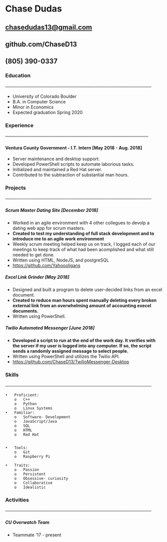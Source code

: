 # Chase Dudas
 
## chasedudas13@gmail.com
## github.com/ChaseD13 
## (805) 390-0337 

### Education
───────────────────────────────────────────────
*  University of Colorado Boulder  	
*  B.A. in Computer Science				
*  Minor in Economics
*  Expected graduation Spring 2020

### Experience
────────────────────────────────────────────── 
#### Ventura County Government - I.T. Intern [May 2018 - Aug. 2018]		
* Server maintenance and desktop support.  				
* Developed PowerShell scripts to automate laborious tasks.
* Initialized and maintained a Red Hat server.
* Contributed to the subtraction of substantial man hours.

### Projects
─────────────────────────────────────────────── 
##### Scrum Master Dating Site [December 2018]			
* Worked in an agile environment with 4 other collegues to devolp a dating web app for scrum masters.
* **Created to test my understanding of full stack development and to introduce me to an agile work environment**
* Weekly scrum meeting helped keep us on track, I logged each of our meetings to keep track of what had been acomplished and what still needed to get done.
* Written using HTML, NodeJS, and postgreSQL
* https://github.com/Yahoooligans

##### Excel Link Grinder [May 2018]			
* Designed and built a program to delete user-decided links from an excel document.
* **Created to reduce man hours spent manually deleting every broken external link from an overwhelming amount of accounting execel documents.**
* Written using PowerShell. 

##### Twilio Automated Messenger [June 2018]		
* **Developed a script to run at the end of the work day. It verifies with the server if my user is logged into any computer. If so, the script sends a randomly assigned message to select people.** 
* Written using PowerShell and utilizes the Twilio API.  
* https://github.com/ChaseD13/TwilioMessenger-Desktop

### Skills
─────────────────────────────────────────────── 
```
•	Proficient:
	o	C++
	o	Python
	o	Linux Systems 
•	Familiar:
	o	Software- Development
	o	JavaScript/Java
	o	SQL
	o	HTML
	o	Red Hat


•	Tools:
	o	Git
	o	Raspberry Pi
	
•	Traits:
	o	Passion
	o	Persistent
	o	Obsessive- curiosity
	o	Collaborative
	o	Idealistic

```

### Activities
─────────────────────────────────────────────── 
##### CU Overwatch Team
* Teammate ‘17 - present

